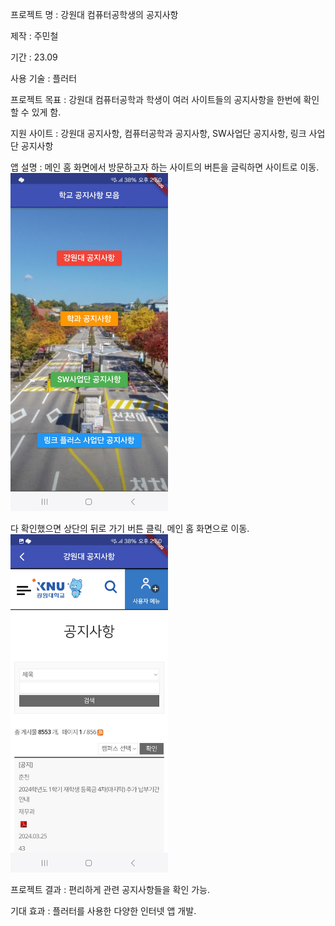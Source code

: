프로젝트 명 : 강원대 컴퓨터공학생의 공지사항

제작 : 주민철

기간 : 23.09

사용 기술 : 플러터

프로젝트 목표 : 강원대 컴퓨터공학과 학생이 여러 사이트들의 공지사항을 한번에 확인할 수 있게 함.

지원 사이트 : 강원대 공지사항, 컴퓨터공학과 공지사항, SW사업단 공지사항, 링크 사업단 공지사항

앱 설명 : 메인 홈 화면에서 방문하고자 하는 사이트의 버튼을 글릭하면 사이트로 이동. 
<img src = "https://github.com/joominchul/school_notice/blob/master/intern/school/%EB%A9%94%EC%9D%B8%20%ED%99%88%ED%99%94%EB%A9%B4.jpg?raw=true" width="50%"></img>

다 확인했으면 상단의 뒤로 가기 버튼 클릭, 메인 홈 화면으로 이동.
<img src = "https://github.com/joominchul/school_notice/blob/master/intern/school/%EA%B0%95%EC%9B%90%EB%8C%80%20%EA%B3%B5%EC%A7%80%EC%82%AC%ED%95%AD.jpg?raw=true" width="50%"></img>

프로젝트 결과 : 편리하게 관련 공지사항들을 확인 가능.

기대 효과 : 플러터를 사용한 다양한 인터넷 앱 개발.


